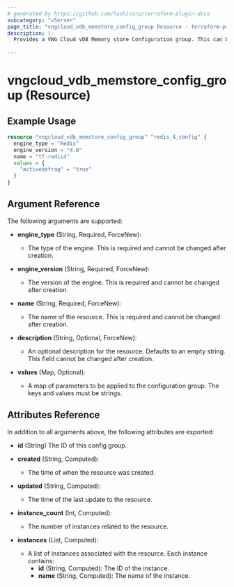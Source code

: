 ```yaml
---
# generated by https://github.com/hashicorp/terraform-plugin-docs
subcategory: "vServer"
page_title: "vngcloud_vdb_memstore_config_group Resource - terraform-provider-vngcloud"
description: |-
  Provides a VNG Cloud vDB Memory store Configuration group. This can be used to import, create, modify, and delete.
  
---
```


# vngcloud_vdb_memstore_config_group (Resource)



## Example Usage

```terraform
resource "vngcloud_vdb_memstore_config_group" "redis_4_config" {
  engine_type = "Redis"
  engine_version = "4.0"
  name = "tf-redis4"
  values = {
    "activedefrag" = "true"
  }
}
```

## Argument Reference

The following arguments are supported:

- **engine_type** (String, Required, ForceNew):
    - The type of the engine. This is required and cannot be changed after creation.

- **engine_version** (String, Required, ForceNew):
    - The version of the engine. This is required and cannot be changed after creation.

- **name** (String, Required, ForceNew):
    - The name of the resource. This is required and cannot be changed after creation.

- **description** (String, Optional, ForceNew):
    - An optional description for the resource. Defaults to an empty string. This field cannot be changed after creation.

- **values** (Map, Optional):
    - A map of parameters to be applied to the configuration group. The keys and values must be strings.

## Attributes Reference

In addition to all arguments above, the following attributes are exported:
- **id** (String) The ID of this config group.

- **created** (String, Computed):
    - The time of when the resource was created.

- **updated** (String, Computed):
    - The time of the last update to the resource.

- **instance_count** (Int, Computed):
    - The number of instances related to the resource.

- **instances** (List, Computed):
    - A list of instances associated with the resource. Each instance contains:
        - **id** (String, Computed): The ID of the instance.
        - **name** (String, Computed): The name of the instance.


